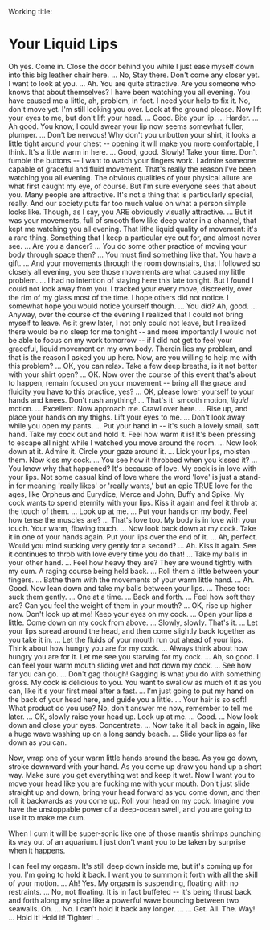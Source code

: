 
Working title:
# Your Liquid Lips


Oh yes. Come in. Close the door behind you while I just ease myself down into this big leather chair here. ... No, Stay there. Don't come any closer yet. I want to look at you. ...  Ah. You are quite attractive. Are you someone who knows that about themselves? I have been watching you all evening. You have caused me a little, ah, problem, in fact. I need your help to fix it. No, don't move yet. I'm still looking you over. Look at the ground please. Now lift your eyes to me, but don't lift your head. ... Good. Bite your lip. ... Harder. ... Ah good. You know, I could swear your lip now seems somewhat fuller, plumper. ... Don't be nervous! Why don't you unbutton your shirt, it looks a little tight around your chest -- opening it will make you more comfortable, I think. It's a little warm in here. ... Good, good. Slowly! Take your time. Don't fumble the buttons -- I want to watch your fingers work. I admire someone capable of graceful and fluid movement. That's really the reason I've been watching you all evening. The obvious qualities of your physical allure are what first caught my eye, of course. But I'm sure everyone sees that about you. Many people are attractive. It's not a thing that is particularly special, really. And our society puts far too much value on what a person simple looks like. Though, as I say, you ARE obviously visually attractive. ... But it was your movements, full of smooth flow like deep water in a channel, that kept me watching you all evening. That lithe liquid quality of movement: it's a rare thing. Something that I keep a particular eye out for, and almost never see. ... Are you a dancer? ... You do some other practice of moving your body through space then? ... You must find something like that. You have a gift. ... And your movements through the room downstairs, that I followed so closely all evening, you see those movements are what caused my little problem. ... I had no intention of staying here this late tonight. But I found I could not look away from you. I tracked your every move, discreetly, over the rim of my glass most of the time. I hope others did not notice. I somewhat hope you would notice yourself though. ... You did? Ah, good. ... Anyway, over the course of the evening I realized that I could not bring myself to leave. As it grew later, I not only could not leave, but I realized there would be no sleep for me tonight -- and more importantly I would not be able to focus on my work tomorrow -- if I did not get to feel your graceful, liquid movement on my own body. Therein lies my problem, and that is the reason I asked you up here. Now, are you willing to help me with this problem? ... OK, you can relax. Take a few deep breaths, is it not better with your shirt open? ... OK. Now over the course of this event that's about to happen, remain focused on your movement -- bring all the grace and fluidity you have to this practice, yes? ... OK, please lower yourself to your hands and knees. Don't rush anything! ... That's it' smooth motion, _liquid_ motion. ... Excellent. Now approach me. Crawl over here. ... Rise up, and place your hands on my thighs. Lift your eyes to me. ... Don't look away while you open my pants. ... Put your hand in -- it's such a lovely small, soft hand. Take my cock out and hold it. Feel how warm it is! It's been pressing to escape all night while I watched you move around the room. ... Now look down at it. Admire it. Circle your gaze around it. ... Lick your lips, moisten them. Now kiss my cock. ... You see how it throbbed when you kissed it? ... You know why that happened? It's because of love. My cock is in love with your lips. Not some casual kind of love where the word 'love' is just a stand-in for meaning 'really likes' or 'really wants,' but an epic TRUE love for the ages, like Orpheus and Eurydice, Merce and John, Buffy and Spike. My cock wants to spend eternity with your lips. Kiss it again and feel it throb at the touch of them. ... Look up at me. ... Put your hands on my body. Feel how tense the muscles are? ... That's love too. My body is in love with your touch. Your warm, flowing touch. ... Now look back down at my cock. Take it in one of your hands again. Put your lips over the end of it. ... Ah, perfect. Would you mind sucking very gently for a second? ... Ah. Kiss it again. See it continues to throb with love every time you do that! ... Take my balls in your other hand. ... Feel how heavy they are? They are wound tightly with my cum. A raging course being held back. ... Roll them a little between your fingers. ... Bathe them with the movements of your warm little hand. ... Ah. Good. Now lean down and take my balls between your lips. ... These too: suck them gently. ... One at a time. ... Back and forth. ... Feel how soft they are? Can you feel the weight of them in your mouth? ... OK, rise up higher now. Don't look up at me! Keep your eyes on my cock. ... Open your lips a little. Come down on my cock from above. ... Slowly, slowly. That's it. ... Let your lips spread around the head, and then come slightly back together as you take it in. ... Let the fluids of your mouth run out ahead of your lips. Think about how hungry you are for my cock. ... Always think about how hungry you are for it. Let me see you starving for my cock. ... Ah, so good. I can feel your warm mouth sliding wet and hot down my cock. ... See how far you can go. ... Don't gag though! Gagging is what you do with something gross. My cock is delicious to you. You want to swallow as much of it as you can, like it's your first meal after a fast. ... I'm just going to put my hand on the back of your head here, and guide you a little. ... Your hair is so soft! What product do you use? No, don't answer me now, remember to tell me later. ... OK, slowly raise your head up. Look up at me. ... Good. ... Now look down and close your eyes. Concentrate. ... Now take it all back in again, like a huge wave washing up on a long sandy beach. ... Slide your lips as far down as you can.




Now, wrap one of your warm little hands around the base. 
As you go down, stroke downward with your hand. As you come up draw you hand up a short way. Make sure you get everything wet and keep it wet.
Now I want you to move your head like you are fucking me with your mouth. Don't just slide straight up and down, bring your head forward as you come down, and then roll it backwards as you come up. Roll your head on my cock. Imagine you have the unstoppable power of a deep-ocean swell, and you are going to use it to make me cum.

When I cum it will be super-sonic like one of those mantis shrimps punching its way out of an aquarium. I just don't want you to be taken by surprise when it happens.

I can feel my orgasm. It's still deep down inside me, but it's coming up for you. I'm going to hold it back. I want you to summon it forth with all the skill of your motion. ... Ah! Yes. My orgasm is suspending, floating with no restraints. ... No, not floating. It is in fact buffeted -- it's being thrust back and forth along my spine like a powerful wave bouncing between two seawalls. Oh. ... No. I can't hold it back any longer. ... ... Get. All. The. Way! ... Hold it! Hold it! Tighter! ... 





